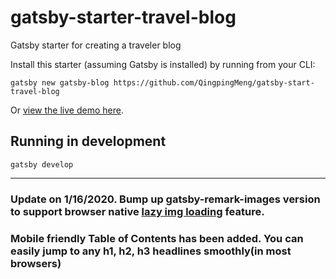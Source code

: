 # gatsby-starter-travel-blog
Gatsby starter for creating a traveler blog

Install this starter (assuming Gatsby is installed) by running from your CLI:

`gatsby new gatsby-blog https://github.com/QingpingMeng/gatsby-start-travel-blog`

Or [view the live demo here](https://traveler-blog.netlify.com/).

## Running in development
`gatsby develop`

---

### Update on 1/16/2020. Bump up gatsby-remark-images version to support browser native [lazy img loading](https://caniuse.com/#feat=loading-lazy-attr) feature.

### Mobile friendly Table of Contents has been added. You can easily jump to any h1, h2, h3 headlines smoothly(in most browsers)
